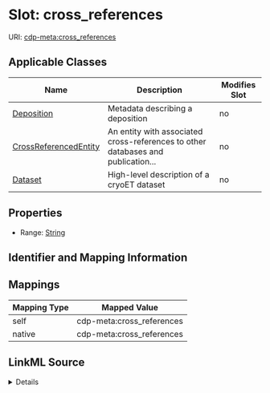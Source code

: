 

# Slot: cross_references

URI: [cdp-meta:cross_references](metadatacross_references)



<!-- no inheritance hierarchy -->





## Applicable Classes

| Name | Description | Modifies Slot |
| --- | --- | --- |
| [Deposition](Deposition.md) | Metadata describing a deposition |  no  |
| [CrossReferencedEntity](CrossReferencedEntity.md) | An entity with associated cross-references to other databases and publication... |  no  |
| [Dataset](Dataset.md) | High-level description of a cryoET dataset |  no  |







## Properties

* Range: [String](String.md)





## Identifier and Mapping Information








## Mappings

| Mapping Type | Mapped Value |
| ---  | ---  |
| self | cdp-meta:cross_references |
| native | cdp-meta:cross_references |




## LinkML Source

<details>
```yaml
name: cross_references
alias: cross_references
domain_of:
- CrossReferencedEntity
- Dataset
- Deposition
range: string

```
</details>
